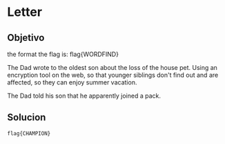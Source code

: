 # Letter

## Objetivo
the format the flag is: flag{WORDFIND}

The Dad wrote to the oldest son about the loss of the house pet. Using an encryption tool on the web, so that younger siblings don't find out and are affected, so they can enjoy summer vacation.

The Dad told his son that he apparently joined a pack.

## Solucion
```bandera
flag{CHAMPION}
```
